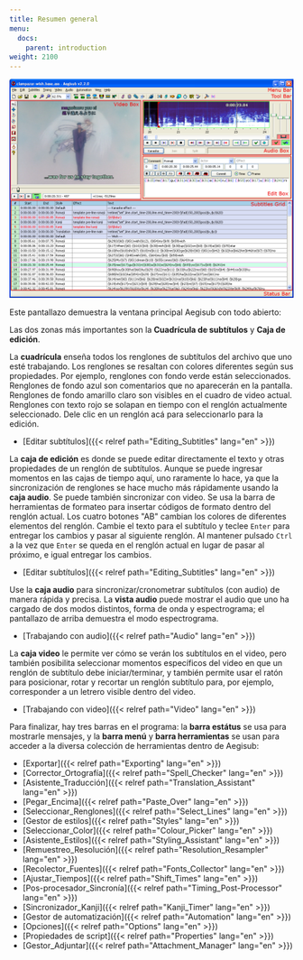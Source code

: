 ```yaml
---
title: Resumen general
menu:
  docs:
    parent: introduction
weight: 2100
---
```


![Main-window-overview](/img/3.2/Main-window-overview.png)

Este pantallazo demuestra la ventana principal Aegisub con todo abierto:

Las dos zonas más importantes son la **Cuadrícula de subtítulos** y **Caja de edición**.

La **cuadrícula** enseña todos los renglones de subtítulos del archivo que uno esté
trabajando. Los renglones se resaltan con colores diferentes según sus propiedades.
Por ejemplo, renglones con fondo verde están seleccionados. Renglones de fondo azul son
comentarios que no aparecerán en la pantalla. Renglones de fondo amarillo claro son visibles en el cuadro de video actual. Renglones con texto rojo se solapan en tiempo con el renglón actualmente seleccionado. Dele clic en un renglón acá para seleccionarlo para la edición.

- [Editar subtítulos]({{< relref path="Editing_Subtitles" lang="en" >}})

<div></div>

La **caja de edición** es donde se puede editar directamente el texto y otras propiedades de un renglón de subtítulos. Aunque se puede ingresar momentos en las cajas de tiempo aquí, uno raramente lo hace, ya que la sincronización de renglones se hace mucho más rápidamente usando la **caja audio**. Se puede también sincronizar con video. Se usa la barra de herramientas de formateo para insertar códigos de formato dentro del renglón actual. Los cuatro botones "AB" cambian los colores de diferentes elementos del renglón. Cambie el texto para el subtítulo y teclee `Enter` para entregar los cambios y pasar al siguiente renglón. Al mantener pulsado `Ctrl` a la vez que `Enter` se queda en el renglón actual en lugar de pasar al próximo, e igual entregar los cambios.

- [Editar subtítulos]({{< relref path="Editing_Subtitles" lang="en" >}})

<div></div>

Use la **caja audio** para sincronizar/cronometrar subtítulos (con audio) de manera rápida y precisa. La **vista audio** puede mostrar el audio que uno ha cargado de dos modos distintos, forma de onda y espectrograma; el pantallazo de arriba demuestra el modo espectrograma.

- [Trabajando con audio]({{< relref path="Audio" lang="en" >}})

<div></div>

La **caja video** le permite ver cómo se verán los subtítulos en el video, pero también posibilita seleccionar momentos específicos del video en que un renglón de subtítulo debe iniciar/terminar, y también permite usar el ratón para posicionar, rotar y recortar un renglón subtítulo para, por ejemplo, corresponder a un letrero visible dentro del video.

- [Trabajando con video]({{< relref path="Video" lang="en" >}})

<div></div>

Para finalizar, hay tres barras en el programa: la **barra estátus** se usa para mostrarle mensajes, y la **barra menú** y **barra herramientas** se usan para acceder a la diversa colección de herramientas dentro de Aegisub:

- [Exportar]({{< relref path="Exporting" lang="en" >}})
- [Corrector_Ortografía]({{< relref path="Spell_Checker" lang="en" >}})
- [Asistente_Traducción]({{< relref path="Translation_Assistant" lang="en" >}})
- [Pegar_Encima]({{< relref path="Paste_Over" lang="en" >}})
- [Seleccionar_Renglones]({{< relref path="Select_Lines" lang="en" >}})
- [Gestor de estilos]({{< relref path="Styles" lang="en" >}})
- [Seleccionar_Color]({{< relref path="Colour_Picker" lang="en" >}})
- [Asistente_Estilos]({{< relref path="Styling_Assistant" lang="en" >}})
- [Remuestreo_Resolución]({{< relref path="Resolution_Resampler" lang="en" >}})
- [Recolector_Fuentes]({{< relref path="Fonts_Collector" lang="en" >}})
- [Ajustar_Tiempos]({{< relref path="Shift_Times" lang="en" >}})
- [Pos-procesador_Sincronía]({{< relref path="Timing_Post-Processor" lang="en" >}})
- [Sincronizador_Kanji]({{< relref path="Kanji_Timer" lang="en" >}})
- [Gestor de automatización]({{< relref path="Automation" lang="en" >}})
- [Opciones]({{< relref path="Options" lang="en" >}})
- [Propiedades de script]({{< relref path="Properties" lang="en" >}})
- [Gestor_Adjuntar]({{< relref path="Attachment_Manager" lang="en" >}})

<div></div>

